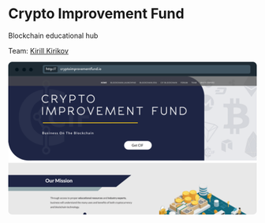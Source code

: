 # Crypto Improvement Fund

Blockchain educational hub

Team: [Kirill Kirikov](../org/team/kirill-kirikov.md)

![](../.gitbook/assets/image%20%2825%29.png)


